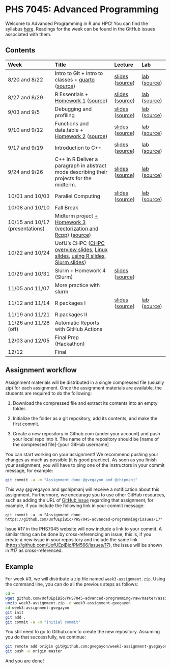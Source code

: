 

# PHS 7045: Advanced Programming

Welcome to Advanced Programming in R and HPC! You can find the syllabus
[here](https://github.com/UofUEpiBio/PHS7045-advanced-programming/tree/main/syllabus.md).
Readings for the week can be found in the GitHub issues associated with
them.

## Contents

| Week | Title | Lecture | Lab |
|:---|:---|:---|:---|
| 8/20 and 8/22 | Intro to Git + Intro to classes + [quarto](https://UofUEpiBio.github.io/PHS7045-advanced-programming/01-git/quarto.html) ([source](01-git/quarto.qmd)) | [slides](https://UofUEpiBio.github.io/PHS7045-advanced-programming/01-git/slides.html) ([source](https://github.com/UofUEpiBio/PHS7045-advanced-programming//tree/main/01-git/slides.qmd)) | [lab](https://UofUEpiBio.github.io/PHS7045-advanced-programming/01-git/lab.html) ([source](https://github.com/UofUEpiBio/PHS7045-advanced-programming//tree/main/01-git/lab.qmd)) |
| 8/27 and 8/29 | R Essentials + [Homework 1](https://UofUEpiBio.github.io/PHS7045-advanced-programming/02-essentials/01-essentialsSimulations.html) ([source](02-essentials/01-essentialsSimulations.qmd)) | [slides](https://UofUEpiBio.github.io/PHS7045-advanced-programming/02-essentials/slides.html) ([source](https://github.com/UofUEpiBio/PHS7045-advanced-programming//tree/main/02-essentials/slides.qmd)) | [lab](https://UofUEpiBio.github.io/PHS7045-advanced-programming/02-essentials/lab.html) ([source](https://github.com/UofUEpiBio/PHS7045-advanced-programming//tree/main/02-essentials/lab.qmd)) |
| 9/03 and 9/5 | Debugging and profiling | [slides](https://UofUEpiBio.github.io/PHS7045-advanced-programming/03-debugging-and-profiling/slides.html) ([source](https://github.com/UofUEpiBio/PHS7045-advanced-programming//tree/main/03-debugging-and-profiling/slides.qmd)) | [lab](https://UofUEpiBio.github.io/PHS7045-advanced-programming/03-debugging-and-profiling/lab.html) ([source](https://github.com/UofUEpiBio/PHS7045-advanced-programming//tree/main/03-debugging-and-profiling/lab.qmd)) |
| 9/10 and 9/12 | Functions and data.table + [Homework 2](https://UofUEpiBio.github.io/PHS7045-advanced-programming/04-more-functions-and-datatable/homework.html) ([source](04-more-functions-and-datatable/homework.qmd)) | [slides](https://UofUEpiBio.github.io/PHS7045-advanced-programming/04-more-functions-and-datatable/slides.html) ([source](https://github.com/UofUEpiBio/PHS7045-advanced-programming//tree/main/04-more-functions-and-datatable/slides.qmd)) | [lab](https://UofUEpiBio.github.io/PHS7045-advanced-programming/04-more-functions-and-datatable/lab.html) ([source](https://github.com/UofUEpiBio/PHS7045-advanced-programming//tree/main/04-more-functions-and-datatable/lab.qmd)) |
| 9/17 and 9/19 | Introduction to C++ | [slides](https://UofUEpiBio.github.io/PHS7045-advanced-programming/05-cpp/slides.html) ([source](https://github.com/UofUEpiBio/PHS7045-advanced-programming//tree/main/05-cpp/slides.qmd)) | [lab](https://UofUEpiBio.github.io/PHS7045-advanced-programming/05-cpp/lab.html) ([source](https://github.com/UofUEpiBio/PHS7045-advanced-programming//tree/main/05-cpp/lab.qmd)) |
| 9/24 and 9/26 | C++ in R Deliver a paragraph in abstract mode describing their projects for the midterm. | [slides](https://UofUEpiBio.github.io/PHS7045-advanced-programming/06-rcpp/slides.html) ([source](https://github.com/UofUEpiBio/PHS7045-advanced-programming//tree/main/06-rcpp/slides.qmd)) | [lab](https://UofUEpiBio.github.io/PHS7045-advanced-programming/06-rcpp/lab.html) ([source](https://github.com/UofUEpiBio/PHS7045-advanced-programming//tree/main/06-rcpp/lab.qmd)) |
| 10/01 and 10/03 | Parallel Computing | [slides](https://UofUEpiBio.github.io/PHS7045-advanced-programming/07-parallel-computing/slides.html) ([source](https://github.com/UofUEpiBio/PHS7045-advanced-programming//tree/main/07-parallel-computing/slides.qmd)) | [lab](https://UofUEpiBio.github.io/PHS7045-advanced-programming/07-parallel-computing/lab.html) ([source](https://github.com/UofUEpiBio/PHS7045-advanced-programming//tree/main/07-parallel-computing/lab.qmd)) |
| 10/08 and 10/10 | Fall Break |  |  |
| 10/15 and 10/17 (presentations) | Midterm project [+ Homework 3 (vectorization and Rcpp)](https://UofUEpiBio.github.io/PHS7045-advanced-programming/09-midterm/homework.html) ([source](09-midterm/homework.qmd)) |  |  |
| 10/22 and 10/24 | UofU’s CHPC ([CHPC overview slides](10-chpc-week/chpc_overview.pdf), [Linux slides](10-chpc-week/IntroLinux-RClass.pdf), [using R slides](10-chpc-week/using_r_at_chpc.pdf), [Slurm slides](10-chpc-week/RClass-Slurm.pdf)) |  |  |
| 10/29 and 10/31 | Slurm + Homework 4 (Slurm) | [slides](https://UofUEpiBio.github.io/PHS7045-advanced-programming/11-slurm-week1/slides.html) ([source](https://github.com/UofUEpiBio/PHS7045-advanced-programming//tree/main/11-slurm-week1/slides.qmd)) |  |
| 11/05 and 11/07 | More practice with slurm |  |  |
| 11/12 and 11/14 | R packages I | [slides](https://UofUEpiBio.github.io/PHS7045-advanced-programming/13-rpkgs-i/slides.html) ([source](https://github.com/UofUEpiBio/PHS7045-advanced-programming//tree/main/13-rpkgs-i/slides.qmd)) | [lab](https://UofUEpiBio.github.io/PHS7045-advanced-programming/13-rpkgs-i/lab.html) ([source](https://github.com/UofUEpiBio/PHS7045-advanced-programming//tree/main/13-rpkgs-i/lab.qmd)) |
| 11/19 and 11/21 | R packages II |  |  |
| 11/26 and 11/28 (off) | Automatic Reports with GitHub Actions |  |  |
| 12/03 and 12/05 | Final Prep (Hackathon) |  |  |
| 12/12 | Final |  |  |

## Assignment workflow

Assignment materials will be distributed in a single compressed file
(usually zip) for each assignment. Once the assignment materials are
available, the students are required to do the following:

1.  Download the compressed file and extract its contents into an empty
    folder.

2.  Initialize the folder as a git repository, add its contents, and
    make the first commit.

3.  Create a new repository in Github.com (under your account) and push
    your local repo into it. The name of the repository should be \[name
    of the compressed file\]-\[your GitHub username\]

You can start working on your assignment! We recommend pushing your
changes as much as possible (it is good practice). As soon as you finish
your assignment, you will have to ping one of the instructors in your
commit message, for example:

``` sh
git commit -a -m "Assignment done @gvegayon and @chipmanj"
```

This way @gvegayon and @chipmanj will receive a notification about this
assignment. Furthermore, we encourage you to use other GitHub resources,
such as adding the URL of [GitHub issue]() regarding that assignment,
for example, if you include the following link in your commit message:

    git commit -a -m "Assignment done https://github.com/UofUEpiBio/PHS7045-advanced-programming/issues/17"

Issue \#17 in the PHS7045 website will now include a link to your
commit. A similar thing can be done by cross-referencing an issue; this
is, if you create a new issue in your repository and include the same
link (https://github.com/UofUEpiBio/PM566/issues/17), the issue will be
shown in \#17 as cross-referenced.

## Example

For week \#3, we will distribute a zip file named
`week3-assignment.zip`. Using the command line, you can do all the
previous steps as follows:

``` sh
cd ~
wget github.com/UofUEpiBio/PHS7045-advanced-programming/raw/master/assignments/week3-assignment.zip
unzip week3-assignment.zip -d week3-assignment-gvegayon
cd week3-assignment-gvegayon
git init
git add .
git commit -a -m "Initial commit"
```

You still need to go to Github.com to create the new repository.
Assuming you do that successfully, we continue:

``` sh
git remote add origin git@github.com:gvegayon/week3-assignment-gvegayon.git
git push -u origin master
```

And you are done!
